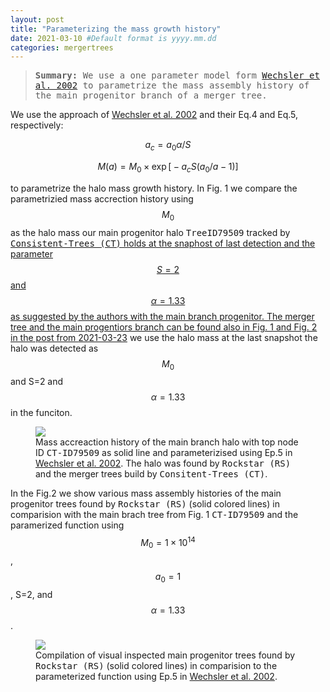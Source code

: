 ```yaml
---
layout: post
title: "Parameterizing the mass growth history"
date: 2021-03-10 #Default format is yyyy.mm.dd
categories: mergertrees
---
```


<blockquote><tt><b>Summary:</b> We use a one parameter model form <a href="https://ui.adsabs.harvard.edu/abs/2002ApJ...568...52W/abstract">Wechsler et al. 2002</a> to parametrize the mass assembly history of the main progenitor branch of a merger tree. </tt></blockquote>

We use the approach of <a href="https://ui.adsabs.harvard.edu/abs/2002ApJ...568...52W/abstract">Wechsler et al. 2002</a> and their Eq.4 and Eq.5, respectively:

$$ a_c= a_0 \alpha/S $$

$$ M(a) = M_0 \times \exp  \Big[ -a_c S \big(a_0/a - 1\big)  \Big] $$

to parametrize the halo mass growth history. In Fig. 1 we compare the parametrizied mass accrection history using $$M_0$$ as the halo mass our main progenitor halo <tt>TreeID79509</tt> tracked by <a href="https://ui.adsabs.harvard.edu/abs/2012ascl.soft10011B/abstract"><tt>Consistent-Trees (CT)</tt> holds at the snaphost of last detection and the parameter $$S=2$$ and $$\alpha=1.33$$ as suggested by the authors with the main branch progenitor. The merger tree and the main progentiors branch can be found also in Fig. 1 and Fig. 2 in the post from <a href="https://dstoppacher.github.io/A-testrun-on-merger-trees-4/">2021-03-23</a> we use the halo mass at the last snapshot the halo was detected as $$M_0$$ and S=2 and $$\alpha=1.33$$in the funciton.

<figure>
  <img src="{{ site.baseurl }}/plots/2021-03-03_test.png">
  <figcaption>Mass accreaction history of the main branch halo with top node ID <tt>CT-ID79509</tt> as solid line and parameterizised using Ep.5 in <a href="https://ui.adsabs.harvard.edu/abs/2002ApJ...568...52W/abstract">Wechsler et al. 2002</a>. The halo was found by <tt>Rockstar (RS)</tt> and the merger trees build by <tt>Consitent-Trees (CT)</tt>.
  </figcaption>
</figure>

In the Fig.2 we show various mass assembly histories of the main progenitor trees found by <tt>Rockstar (RS)</tt> (solid colored lines) in comparision with the main brach tree from Fig. 1 <tt>CT-ID79509</tt> and the paramerized function using $$M_0=1 \times 10^{14}$$, $$a_0=1$$, S=2, and $$\alpha=1.33$$.

<figure>
  <img src="{{ site.baseurl }}/plots/2021-03-10_test2.png">
  <figcaption>Compilation of visual inspected main progenitor trees found by <tt>Rockstar (RS)</tt> (solid colored lines) in comparision to the parameterized function using Ep.5 in <a href="https://ui.adsabs.harvard.edu/abs/2002ApJ...568...52W/abstract">Wechsler et al. 2002</a>.
  </figcaption>
</figure>

